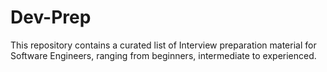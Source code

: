 # Dev-Prep

This repository contains a curated list of Interview preparation material for Software Engineers, ranging from beginners, intermediate to experienced.